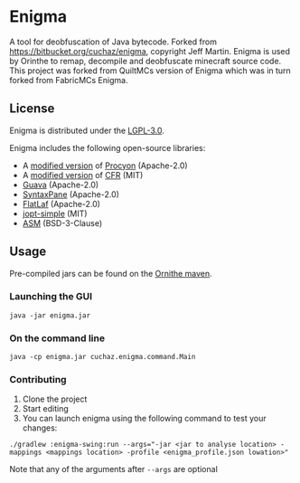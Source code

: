 # Enigma

A tool for deobfuscation of Java bytecode. Forked from <https://bitbucket.org/cuchaz/enigma>, copyright Jeff Martin.
Enigma is used by Orinthe to remap, decompile and deobfuscate minecraft source code.
This project was forked from QuiltMCs version of Enigma which was in turn forked from FabricMCs Enigma.

## License

Enigma is distributed under the [LGPL-3.0](LICENSE).

Enigma includes the following open-source libraries:
 - A [modified version](https://github.com/FabricMC/procyon) of [Procyon](https://bitbucket.org/mstrobel/procyon) (Apache-2.0)
 - A [modified version](https://github.com/FabricMC/cfr) of [CFR](https://github.com/leibnitz27/cfr) (MIT)
 - [Guava](https://github.com/google/guava) (Apache-2.0)
 - [SyntaxPane](https://github.com/Sciss/SyntaxPane) (Apache-2.0)
 - [FlatLaf](https://github.com/JFormDesigner/FlatLaf) (Apache-2.0)
 - [jopt-simple](https://github.com/jopt-simple/jopt-simple) (MIT)
 - [ASM](https://asm.ow2.io/) (BSD-3-Clause)

## Usage

Pre-compiled jars can be found on the [Ornithe maven](https://copetan.jfrog.io/artifactory/minecraft-maven/).

### Launching the GUI

`java -jar enigma.jar`

### On the command line

`java -cp enigma.jar cuchaz.enigma.command.Main`

### Contributing
1. Clone the project
2. Start editing
3. You can launch enigma using the following command to test your changes:
```
./gradlew :enigma-swing:run --args="-jar <jar to analyse location> -mappings <mappings location> -profile <enigma_profile.json lowation>"
```
Note that any of the arguments after `--args` are optional
